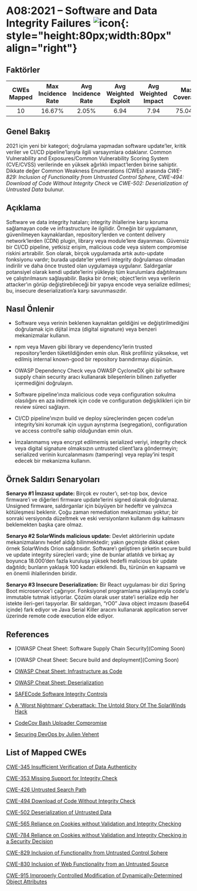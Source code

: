 # A08:2021 – Software and Data Integrity Failures    ![icon](assets/TOP_10_Icons_Final_Software_and_Data_Integrity_Failures.png){: style="height:80px;width:80px" align="right"}

## Faktörler

| CWEs Mapped | Max Incidence Rate | Avg Incidence Rate | Avg Weighted Exploit | Avg Weighted Impact | Max Coverage | Avg Coverage | Total Occurrences | Total CVEs |
|:-------------:|:--------------------:|:--------------------:|:--------------:|:--------------:|:----------------------:|:---------------------:|:-------------------:|:------------:|
| 10          | 16.67%             | 2.05%              | 6.94                 | 7.94                | 75.04%       | 45.35%       | 47,972            | 1,152      |

## Genel Bakış

2021 için yeni bir kategori; doğrulama yapmadan software update’ler, kritik veriler ve CI/CD pipeline’larıyla ilgili varsayımlara odaklanır. Common Vulnerability and Exposures/Common Vulnerability Scoring System (CVE/CVSS) verilerinde en yüksek ağırlıklı impact’lerden birine sahiptir. Dikkate değer Common Weakness Enumerations (CWEs) arasında *CWE-829: Inclusion of Functionality from Untrusted Control Sphere*, *CWE-494: Download of Code Without Integrity Check* ve *CWE-502: Deserialization of Untrusted Data* bulunur.

## Açıklama 

Software ve data integrity hataları; integrity ihlallerine karşı koruma sağlamayan code ve infrastructure ile ilgilidir. Örneğin bir uygulamanın, güvenilmeyen kaynaklardan, repository’lerden ve content delivery network’lerden (CDN) plugin, library veya module’lere dayanması. Güvensiz bir CI/CD pipeline, yetkisiz erişim, malicious code veya sistem compromise riskini artırabilir. Son olarak, birçok uygulamada artık auto-update fonksiyonu vardır; burada update’ler yeterli integrity doğrulaması olmadan indirilir ve daha önce trusted olan uygulamaya uygulanır. Saldırganlar potansiyel olarak kendi update’lerini yükleyip tüm kurulumlara dağıtılmasını ve çalıştırılmasını sağlayabilir. Başka bir örnek; object’lerin veya verilerin attacker’ın görüp değiştirebileceği bir yapıya encode veya serialize edilmesi; bu, insecure deserialization’a karşı savunmasızdır.

## Nasıl Önlenir

-   Software veya verinin beklenen kaynaktan geldiğini ve değiştirilmediğini doğrulamak için dijital imza (digital signature) veya benzeri mekanizmalar kullanın.

-   npm veya Maven gibi library ve dependency’lerin trusted repository’lerden tüketildiğinden emin olun. Risk profiliniz yüksekse, vet edilmiş internal known-good bir repository barındırmayı düşünün.

-   OWASP Dependency Check veya OWASP CycloneDX gibi bir software supply chain security aracı kullanarak bileşenlerin bilinen zafiyetler içermediğini doğrulayın.

-   Software pipeline’ınıza malicious code veya configuration sokulma olasılığını en aza indirmek için code ve configuration değişiklikleri için bir review süreci sağlayın.

-   CI/CD pipeline’ınızın build ve deploy süreçlerinden geçen code’un integrity’sini korumak için uygun ayrıştırma (segregation), configuration ve access control’e sahip olduğundan emin olun.

-   İmzalanmamış veya encrypt edilmemiş serialized veriyi, integrity check veya digital signature olmaksızın untrusted client’lara göndermeyin; serialized verinin kurcalanmasını (tampering) veya replay’ini tespit edecek bir mekanizma kullanın.

## Örnek Saldırı Senaryoları

**Senaryo #1 İmzasız update:** Birçok ev router’ı, set-top box, device firmware’i ve diğerleri firmware update’lerini signed olarak doğrulamaz. Unsigned firmware, saldırganlar için büyüyen bir hedeftir ve yalnızca kötüleşmesi beklenir. Çoğu zaman remediation mekanizması yoktur; bir sonraki versiyonda düzeltmek ve eski versiyonların kullanım dışı kalmasını beklemekten başka çare olmaz.

**Senaryo #2 SolarWinds malicious update:** Devlet aktörlerinin update mekanizmalarını hedef aldığı bilinmektedir; yakın geçmişte dikkat çeken örnek SolarWinds Orion saldırısıdır. Software’ı geliştiren şirketin secure build ve update integrity süreçleri vardı; yine de bunlar atlatıldı ve birkaç ay boyunca 18.000’den fazla kuruluşa yüksek hedefli malicious bir update dağıtıldı; bunların yaklaşık 100 kadarı etkilendi. Bu, türünün en kapsamlı ve en önemli ihlallerinden biridir.

**Senaryo #3 Insecure Deserialization:** Bir React uygulaması bir dizi Spring Boot microservice’i çağırıyor. Fonksiyonel programlama yaklaşımıyla code’u immutable tutmak istiyorlar. Çözüm olarak user state’i serialize edip her istekte ileri-geri taşıyorlar. Bir saldırgan, “rO0” Java object imzasını (base64 içinde) fark ediyor ve Java Serial Killer aracını kullanarak application server üzerinde remote code execution elde ediyor.

## References

-   \[OWASP Cheat Sheet: Software Supply Chain Security\](Coming Soon)

-   \[OWASP Cheat Sheet: Secure build and deployment\](Coming Soon)

-    [OWASP Cheat Sheet: Infrastructure as Code](https://cheatsheetseries.owasp.org/cheatsheets/Infrastructure_as_Code_Security_Cheat_Sheet.html) 
 
-   [OWASP Cheat Sheet: Deserialization](
    <https://wiki.owasp.org/index.php/Deserialization_Cheat_Sheet>)

-   [SAFECode Software Integrity Controls](
    https://safecode.org/publication/SAFECode_Software_Integrity_Controls0610.pdf)

-   [A 'Worst Nightmare' Cyberattack: The Untold Story Of The
    SolarWinds
    Hack](<https://www.npr.org/2021/04/16/985439655/a-worst-nightmare-cyberattack-the-untold-story-of-the-solarwinds-hack>)

-   [CodeCov Bash Uploader Compromise](https://about.codecov.io/security-update)

-   [Securing DevOps by Julien Vehent](https://www.manning.com/books/securing-devops)

## List of Mapped CWEs

[CWE-345 Insufficient Verification of Data Authenticity](https://cwe.mitre.org/data/definitions/345.html)

[CWE-353 Missing Support for Integrity Check](https://cwe.mitre.org/data/definitions/353.html)

[CWE-426 Untrusted Search Path](https://cwe.mitre.org/data/definitions/426.html)

[CWE-494 Download of Code Without Integrity Check](https://cwe.mitre.org/data/definitions/494.html)

[CWE-502 Deserialization of Untrusted Data](https://cwe.mitre.org/data/definitions/502.html)

[CWE-565 Reliance on Cookies without Validation and Integrity Checking](https://cwe.mitre.org/data/definitions/565.html)

[CWE-784 Reliance on Cookies without Validation and Integrity Checking in a Security Decision](https://cwe.mitre.org/data/definitions/784.html)

[CWE-829 Inclusion of Functionality from Untrusted Control Sphere](https://cwe.mitre.org/data/definitions/829.html)

[CWE-830 Inclusion of Web Functionality from an Untrusted Source](https://cwe.mitre.org/data/definitions/830.html)

[CWE-915 Improperly Controlled Modification of Dynamically-Determined Object Attributes](https://cwe.mitre.org/data/definitions/915.html)
